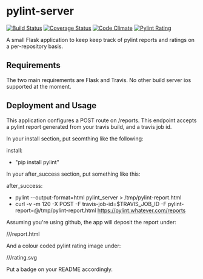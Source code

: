 pylint-server
====
[![Build Status](https://travis-ci.org/drivet/pylint-server.svg?branch=master)](https://travis-ci.org/drivet/pylint-server)
[![Coverage Status](https://coveralls.io/repos/drivet/pylint-server/badge.svg?branch=master)](https://coveralls.io/r/drivet/pylint-server?branch=master)
[![Code Climate](https://codeclimate.com/github/drivet/pylint-server/badges/gpa.svg)](https://codeclimate.com/github/drivet/pylint-server)
[![Pylint Rating](https://pylint.desmondrivet.com/drivet/pylint-server/rating.svg)](https://pylint.desmondrivet.com/drivet/pylint-server/report.html)

A small Flask application to keep keep track of pylint reports and ratings
on a per-repository basis.

## Requirements

The two main requirements are Flask and Travis.  No other build server ios
supported at the moment.

## Deployment and Usage

This application configures a POST route on /reports.  This endpoint accepts
a pylint report generated from your travis build, and a travis job id.

In your install section, put seomthing like the following:

install:
  - "pip install pylint"

In your after_success section, put something like this:

after_success:
  - pylint --output-format=html pylint_server > /tmp/pylint-report.html
  - curl -v -m 120 -X POST -F travis-job-id=$TRAVIS_JOB_ID -F pylint-report=@/tmp/pylint-report.html https://pylint.whatever.com/reports

Assuming you're using github, the app will deposit the report under:

/<githubuser>/<repo>/report.html

And a colour coded pylint rating image under:

/<githubuser>/<repo>/rating.svg

Put a badge on your README accordingly.
